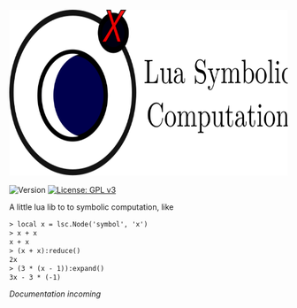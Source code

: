<p align="center"><img src="logo.svg" width="600" height="300"></p>

![Version](https://img.shields.io/badge/version-0.1.dev-blue.svg) [![License: GPL v3](https://img.shields.io/badge/License-GPLv3-blue.svg)](https://www.gnu.org/licenses/gpl-3.0)

A little lua lib to to symbolic computation, like
```
> local x = lsc.Node('symbol', 'x')
> x + x
x + x
> (x + x):reduce()
2x
> (3 * (x - 1)):expand()
3x - 3 * (-1)
```

*Documentation incoming*